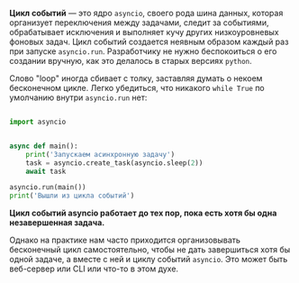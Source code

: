 
**Цикл событий** — это ядро `asyncio`, своего рода шина данных, которая организует переключения между задачами, следит за событиями, обрабатывает исключения и выполняет кучу других низкоуровневых фоновых задач. Цикл событий создается неявным образом каждый раз при запуске `asyncio.run`. Разработчику не нужно беспокоиться о его создании вручную, как это делалось в старых версиях `python`.

Слово "loop" иногда сбивает с толку, заставляя думать о некоем бесконечном цикле. Легко убедиться, что никакого `while True` по умолчанию внутри `asyncio.run` нет:

```python

import asyncio


async def main():
    print('Запускаем асинхронную задачу')
    task = asyncio.create_task(asyncio.sleep(2))
    await task

asyncio.run(main())
print('Вышли из цикла событий')

```

**Цикл событий asyncio работает до тех пор, пока есть хотя бы одна незавершенная задача.**

Однако на практике нам часто приходится организовывать бесконечный цикл самостоятельно, чтобы не дать завершиться хотя бы одной задаче, а вместе с ней и циклу событий `asyncio`. Это может быть веб-сервер или CLI или что-то в этом духе.

